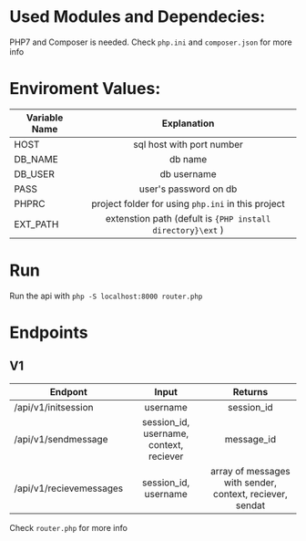 # Used Modules and Dependecies:
PHP7 and Composer is needed. Check `php.ini` and `composer.json` for more info

# Enviroment Values:
| Variable Name | Explanation                                                |
| ------------- |:----------------------------------------------------------:|
| HOST          | sql host with port number                                  |
| DB_NAME       | db name                                                    |
| DB_USER       | db username                                                |
| PASS          | user's password on db                                      |
| PHPRC         | project folder for using `php.ini` in this project         |
| EXT_PATH      | extenstion path (defult is `{PHP install directory}\ext` ) |

 # Run
 Run the api with  `php -S localhost:8000 router.php`

 # Endpoints
 ## V1
| Endpont                 | Input                                    | Returns
| ----------------------- |:----------------------------------------:|:--------------------------------------:|
| /api/v1/initsession     | username                                 | session_id |
| /api/v1/sendmessage     | session_id, username, context, reciever  | message_id |
| /api/v1/recievemessages | session_id, username                     | array of messages with sender, context, reciever, sendat |

Check `router.php` for more info